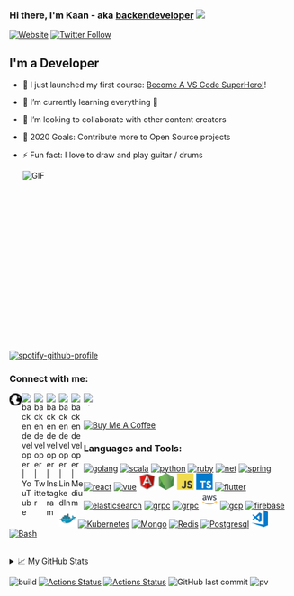 

### Hi there, I'm Kaan - aka [backendeveloper][website] <img src="https://media.giphy.com/media/hvRJCLFzcasrR4ia7z/giphy.gif" width="25px">

[![Website](https://img.shields.io/website?label=backendeveloper.com&style=for-the-badge&url=https://backendeveloper.com)](https://backendeveloper.com)
[![Twitter Follow](https://img.shields.io/twitter/follow/backendeveloper?color=1DA1F2&logo=twitter&style=for-the-badge)](https://twitter.com/intent/follow?original_referer=https%3A%2F%2Fgithub.com%2Fbackendeveloper&screen_name=backendeveloper)

## I'm a Developer

- 🔭 I just launched my first course: [Become A VS Code SuperHero!][course]!
- 🌱 I’m currently learning everything 🤣
- 👯 I’m looking to collaborate with other content creators
- 🥅 2020 Goals: Contribute more to Open Source projects
- ⚡ Fun fact: I love to draw and play guitar / drums

  <img align="right" alt="GIF" src="https://github.com/abhisheknaiidu/abhisheknaiidu/blob/master/code.gif?raw=true" width="500" height="320" />

[![spotify-github-profile](https://spotify-github-profile.vercel.app/api/view?uid=juniordeveloper&cover_image=true&theme=novatorem)](https://github.com/kittinan/spotify-github-profile)

### Connect with me: 

[<img src="https://raw.githubusercontent.com/iconic/open-iconic/master/svg/globe.svg" alt="backendeveloper.com" width="22px" align="left" />][website]
[<img src="https://cdn.jsdelivr.net/npm/simple-icons@v3/icons/youtube.svg" alt="backendeveloper | YouTube" width="22px" align="left" />][youtube]
[<img src="https://cdn.jsdelivr.net/npm/simple-icons@v3/icons/twitter.svg" alt="backendeveloper | Twitter" width="22px" align="left" />][twitter]
[<img src="https://cdn.jsdelivr.net/npm/simple-icons@v3/icons/instagram.svg" alt="backendeveloper | Instagram" width="22px" align="left" />][instagram]
[<img src="https://cdn.jsdelivr.net/npm/simple-icons@v3/icons/linkedin.svg" alt="backendeveloper | LinkedIn" width="22px" align="left" />][linkedin]
[<img src="https://cdn.jsdelivr.net/npm/simple-icons@3.13.0/icons/medium.svg" alt="backendeveloper | Medium" width="22px" align="left" />][medium]
[<img src="https://cdn.jsdelivr.net/npm/simple-icons@3.0.1/icons/stackoverflow.svg" alt="stackoverflow" height="22px" width="22px" align="left" />][stackoverflow]


<br />
<br />

<a href="https://www.buymeacoffee.com/backendeveloper" target="_blank"><img src="https://cdn.buymeacoffee.com/buttons/v2/default-red.png" alt="Buy Me A Coffee" width="150" ></a>

### Languages and Tools:

[<img src="https://img.icons8.com/color/25/000000/golang.png" alt="golang" width="30" height="30" />][golang]
[<img src="https://cdn.iconscout.com/icon/free/png-256/scala-226059.png" alt="scala" width="30" height="30" />][scala]
[<img src="https://img.icons8.com/color/25/000000/python.png" alt="python" width="30" height="30" />][python]
[<img src="https://cdn.iconscout.com/icon/free/png-256/ruby-3629029-3030386.png" alt="ruby" width="30" height="30" />][ruby]
[<img src="https://dotnet.microsoft.com/static/images/redesign/downloads-dot-net-core.svg?v=p6MWQNHwEtnnx0MWJ-i7vCMt-sZmoBf6h-7XmdSs5RE.svg" alt="net" width="30" height="30" />][net]
[<img src="https://www.vectorlogo.zone/logos/springio/springio-icon.svg" alt="spring" width="30" height="30" />][spring]
[<img src="https://img.icons8.com/color/25/000000/react-native.png" alt="react" width="30" height="30" />][react]
[<img src="https://img.icons8.com/color/25/000000/vue-js.png" alt="vue" width="30" height="30" />][vue]
[<img src="https://raw.githubusercontent.com/devicons/devicon/master/icons/angularjs/angularjs-original.svg" alt="angular" width="30" height="30" />][angular]
[<img src="https://raw.githubusercontent.com/github/explore/80688e429a7d4ef2fca1e82350fe8e3517d3494d/topics/nodejs/nodejs.png" alt="node" width="30" height="30" />][node]
[<img src="https://raw.githubusercontent.com/devicons/devicon/master/icons/javascript/javascript-original.svg" alt="javascript" width="30" height="30" />][javascript]
[<img src="https://raw.githubusercontent.com/devicons/devicon/master/icons/typescript/typescript-original.svg" alt="typescript" width="30" height="30" />][typescript]
[<img src="https://img.icons8.com/color/25/000000/flutter.png" alt="flutter" width="25" height="25" />][flutter]
[<img src="https://cdn.iconscout.com/icon/free/png-256/elasticsearch-226094.png" alt="elasticsearch" width="30" height="30" />][elasticsearch]
[<img src="https://cncf-branding.netlify.app/img/projects/grpc/icon/color/grpc-icon-color.png" alt="grpc" width="30" height="30" />][grpc]
[<img src="https://symbols.getvecta.com/stencil_83/17_hashicorp-icon.ba430498ee.svg" alt="grpc" width="30" height="30" />][hashicorp]
[<img src="https://raw.githubusercontent.com/github/explore/80688e429a7d4ef2fca1e82350fe8e3517d3494d/topics/aws/aws.png" alt="aws" width="30" height="30" />][aws]
[<img src="https://www.vectorlogo.zone/logos/google_cloud/google_cloud-icon.svg" alt="gcp" width="30" height="30" />][gcp]
[<img src="https://img.icons8.com/color/25/000000/firebase.png" alt="firebase" width="30" height="30" />][firebase]
[<img src="https://raw.githubusercontent.com/devicons/devicon/master/icons/docker/docker-original.svg" alt="Docker" width="30" height="30" />][docker]
[<img src="https://www.vectorlogo.zone/logos/kubernetes/kubernetes-icon.svg" alt="Kubernetes" width="30" height="30" />][kubernetes]
[<img src="https://cdn.worldvectorlogo.com/logos/mongodb-icon-1.svg" alt="Mongo" width="30" height="30" />][mongo]
[<img src="https://img.icons8.com/color/25/000000/redis.png" alt="Redis" width="30" height="30" />][redis]
[<img src="https://img.icons8.com/color/25/000000/postgreesql.png" alt="Postgresql" width="30" height="30" />][postgresql]
[<img src="https://raw.githubusercontent.com/github/explore/80688e429a7d4ef2fca1e82350fe8e3517d3494d/topics/visual-studio-code/visual-studio-code.png" alt="Visual Studio Code" width="30" height="30" />][vscode]
[<img src="https://img.icons8.com/doodle/25/000000/console--v2.png" alt="Bash" width="30" height="30" />][bash]

<br />

<details>
  <summary>📈 My GitHub Stats</summary>

[![Top Langs](https://github-readme-stats.vercel.app/api/top-langs/?username=backendeveloper&layout=compact&show_icons=true&theme=radical)](https://github.com/backendeveloper/github-readme-stats)

![backendeveloper's GitHub stats](https://github-readme-stats.vercel.app/api?show_bg=1&username=backendeveloper&show_icons=true&theme=gotham)

</details>

![build](https://github.com/mopig/mopig/workflows/build/badge.svg)
[![Actions Status](https://github.com/guilyx/guilyx/workflows/wakatime-stats/badge.svg)](https://github.com/guilyx/guilyx/actions)
[![Actions Status](https://github.com/guilyx/guilyx/workflows/update-gh-activity/badge.svg)](https://github.com/guilyx/guilyx/actions)
![GitHub last commit](https://img.shields.io/github/last-commit/backendeveloper/backendeveloper)
![pv](https://pageview.vercel.app/?github_user=backendeveloper)


[website]: https://kaanuygur.com
[course]: http://vsCodeHero.com
[twitter]: https://twitter.com/backendeveloper
[youtube]: https://www.youtube.com/channel/UC4UtJDLhWCf2D_SCUg3i-rA
[instagram]: https://instagram.com/backendeveloper
[medium]: https://medium.com/backendeveloper
[linkedin]: https://www.linkedin.com/in/kaanuygur
[mail]: mailto:previousdeveloper+github@gmail.com
[stackoverflow]: https://stackoverflow.com/users/1930436/kaan-uygur
[webdevplaylist]: https://www.youtube.com/playlist?list=PLkwxH9e_vrAJ0WbEsFA9W3I1W-g_BTsbt
[jsplaylist]: https://www.youtube.com/playlist?list=PLkwxH9e_vrALRJKu7wfXby3MKeflhTu6B
[cssplaylist]: https://www.youtube.com/playlist?list=PLkwxH9e_vrALSdvZuEh6gqQdmDoDIoqz4
[reactplaylist]: https://www.youtube.com/playlist?list=PLkwxH9e_vrAK4TdffpxKY3QGyHCpxFcQ0

[spring]: https://spring.io
[golang]: https://golang.org
[scala]: https://www.scala-lang.org
[python]: https://www.python.org
[react]: https://reactjs.org
[vue]: https://vuejs.org
[angular]: https://angular.io
[node]: https://nodejs.org/en
[javascript]: https://www.javascript.com
[typescript]: https://www.typescriptlang.org
[flutter]: https://flutter.dev
[grpc]: https://grpc.io
[hashicorp]: https://www.hashicorp.com
[aws]: https://aws.amazon.com
[gcp]: https://cloud.google.com
[firebase]: https://firebase.google.com
[docker]: https://www.docker.com
[kubernetes]: https://kubernetes.io
[mongo]: https://www.mongodb.com
[redis]: https://redis.io
[postgresql]: https://www.postgresql.org
[vscode]: https://code.visualstudio.com
[bash]: https://devhints.io/bash
[net]: https://dotnet.microsoft.com/learn/dotnet/what-is-dotnet
[elasticsearch]: https://www.elastic.co
[ruby]: https://www.ruby-lang.org/en
